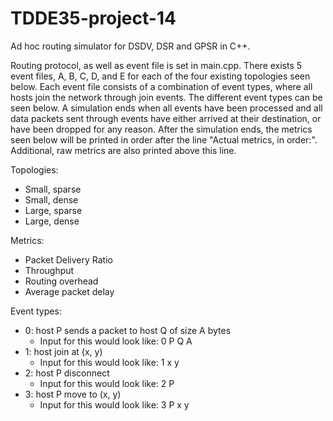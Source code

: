 # TDDE35-project-14

Ad hoc routing simulator for DSDV, DSR and GPSR in C++.

Routing protocol, as well as event file is set in main.cpp. There exists 5 event files, A, B, C, D, and
E for each of the four existing topologies seen below. Each event file consists of a combination of event
types, where all hosts join the network through join events. The different event types can be seen below.
A simulation ends when all events have been processed and all data packets sent through events have either
arrived at their destination, or have been dropped for any reason. After the simulation ends, the metrics
seen below will be printed in order after the line "Actual metrics, in order:". Additional, raw metrics are
also printed above this line.

Topologies:
- Small, sparse
- Small, dense
- Large, sparse
- Large, dense

Metrics:
- Packet Delivery Ratio
- Throughput
- Routing overhead
- Average packet delay

Event types:
- 0: host P sends a packet to host Q of size A bytes
  - Input for this would look like: 0 P Q A
- 1: host join at (x, y)
  - Input for this would look like: 1 x y
- 2: host P disconnect 
  - Input for this would look like: 2 P
- 3: host P move to (x, y) 
  - Input for this would look like: 3 P x y
